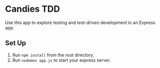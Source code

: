 # Candies TDD

Use this app to explore testing and test-driven development in an Express app.

## Set Up
1. Run ```npm install``` from the root directory.
2. Run ```nodemon app.js``` to start your express server.
